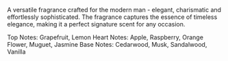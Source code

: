 A versatile fragrance crafted for the modern man - elegant, charismatic and effortlessly sophisticated. The fragrance captures the essence of timeless elegance, making it a perfect signature scent for any occasion. 

Top Notes: Grapefruit, Lemon
Heart Notes: Apple, Raspberry, Orange Flower, Muguet, Jasmine
Base Notes: Cedarwood, Musk, Sandalwood, Vanilla